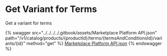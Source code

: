 # Get Variant for Terms

Get a variant for terms

{% swagger src="../../../../.gitbook/assets/Marketplace Platform API.json" path="/v1/catalog/products/{productId}/terms/{termsAndConditionsId}/variants/{id}" method="get" %}
[Marketplace Platform API.json](<../../../../.gitbook/assets/Marketplace Platform API.json>)
{% endswagger %}

